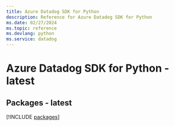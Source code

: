 ```yaml
---
title: Azure Datadog SDK for Python
description: Reference for Azure Datadog SDK for Python
ms.date: 02/27/2024
ms.topic: reference
ms.devlang: python
ms.service: datadog
---
```

# Azure Datadog SDK for Python - latest
## Packages - latest
[!INCLUDE [packages](datadog-index.md)]